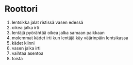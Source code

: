 # Roottori

1. lentsikka jalat ristissä vasen edessä
2. oikea jalka irti
3. lentäjä pyörähtää oikea jalka samaan paikkaan
4. molemmat kädet irti kun lentäjä käy väärinpäin lentsikassa
5. kädet kiinni
6. vasen jalka irti
7. vaihtaa asentoa
8. toista
